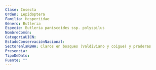```yaml
---
Clase: Insecta
Orden: Lepidoptera
Familia: Hesperiidae
Género: Butleria
Especie: Butleria paniscoides ssp. polyspilus
NombreComún: 
CategoríaUICN: 
EstadoConservaciónNacional: 
SectorenlaRBHH: Claros en bosques (Valdiviano y coigue) y praderas
Presencia: 
TipoDeDato: 
Fuente: ""
---
```

